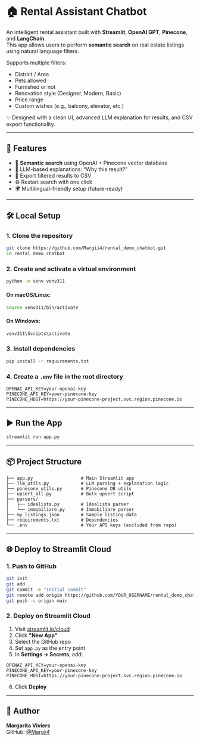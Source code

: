 # 🏠 Rental Assistant Chatbot

An intelligent rental assistant built with **Streamlit**, **OpenAI GPT**, **Pinecone**, and **LangChain**.  
This app allows users to perform **semantic search** on real estate listings using natural language filters.

Supports multiple filters:
- District / Area  
- Pets allowed  
- Furnished or not  
- Renovation style (Designer, Modern, Basic)  
- Price range  
- Custom wishes (e.g., balcony, elevator, etc.)

✨ Designed with a clean UI, advanced LLM explanation for results, and CSV export functionality.

---

## 🚀 Features

- 🔎 **Semantic search** using OpenAI + Pinecone vector database  
- 🧠 LLM-based explanations: “Why this result?”  
- 🧾 Export filtered results to CSV  
- ♻️ Restart search with one click  
- 🌍 Multilingual-friendly setup (future-ready)

---

## 🛠️ Local Setup

### 1. Clone the repository

```bash
git clone https://github.com/Margii4/rental_demo_chatbot.git
cd rental_demo_chatbot
```

### 2. Create and activate a virtual environment

```bash
python -m venv venv311
```

#### On macOS/Linux:

```bash
source venv311/bin/activate
```

#### On Windows:

```bash
venv311\Scripts\activate
```

### 3. Install dependencies

```bash
pip install -r requirements.txt
```

### 4. Create a `.env` file in the root directory

```env
OPENAI_API_KEY=your-openai-key
PINECONE_API_KEY=your-pinecone-key
PINECONE_HOST=https://your-pinecone-project.svc.region.pinecone.io
```

---

## ▶️ Run the App

```bash
streamlit run app.py
```

---

## 📦 Project Structure

```
├── app.py                  # Main Streamlit app  
├── llm_utils.py            # LLM parsing + explanation logic  
├── pinecone_utils.py       # Pinecone DB utils  
├── upsert_all.py           # Bulk upsert script  
├── parsers/  
│   ├── idealista.py        # Idealista parser  
│   └── immobiliare.py      # Immobiliare parser  
├── my_listings.json        # Sample listing data  
├── requirements.txt        # Dependencies  
└── .env                    # Your API keys (excluded from repo)
```

---

## 🌐 Deploy to Streamlit Cloud

### 1. Push to GitHub

```bash
git init
git add .
git commit -m "Initial commit"
git remote add origin https://github.com/YOUR_USERNAME/rental_demo_chatbot.git
git push -u origin main
```

### 2. Deploy on Streamlit Cloud

1. Visit [streamlit.io/cloud](https://streamlit.io/cloud)
2. Click **"New App"**
3. Select the GitHub repo
4. Set `app.py` as the entry point
5. In **Settings → Secrets**, add:

```
OPENAI_API_KEY=your-openai-key
PINECONE_API_KEY=your-pinecone-key
PINECONE_HOST=https://your-pinecone-project.svc.region.pinecone.io
```

6. Click **Deploy**

---

## 👤 Author

**Margarita Viviers**  
GitHub: [@Margii4](https://github.com/Margii4)
